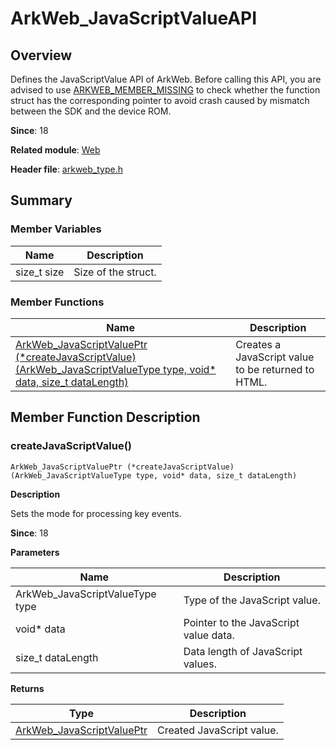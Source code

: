 # ArkWeb_JavaScriptValueAPI
<!--Kit: ArkWeb-->
<!--Subsystem: Web-->
<!--Owner: @aohui-->
<!--Designer: @yaomingliu-->
<!--Tester: @ghiker-->
<!--Adviser: @HelloShuo-->

## Overview

Defines the JavaScriptValue API of ArkWeb. Before calling this API, you are advised to use [ARKWEB_MEMBER_MISSING](capi-arkweb-type-h.md#macros) to check whether the function struct has the corresponding pointer to avoid crash caused by mismatch between the SDK and the device ROM.

**Since**: 18

**Related module**: [Web](capi-web.md)

**Header file**: [arkweb_type.h](capi-arkweb-type-h.md)

## Summary

### Member Variables

| Name| Description|
| -- | -- |
| size_t size | Size of the struct.|

### Member Functions

| Name                                                                                                                     | Description|
|-------------------------------------------------------------------------------------------------------------------------|----|
| [ArkWeb_JavaScriptValuePtr (\*createJavaScriptValue)(ArkWeb_JavaScriptValueType type, void* data, size_t dataLength)](#createjavascriptvalue) | Creates a JavaScript value to be returned to HTML.  |

## Member Function Description

### createJavaScriptValue()

```
ArkWeb_JavaScriptValuePtr (*createJavaScriptValue)(ArkWeb_JavaScriptValueType type, void* data, size_t dataLength)
```

**Description**

Sets the mode for processing key events.

**Since**: 18

**Parameters**

| Name                            | Description|
|---------------------------------|----|
| ArkWeb_JavaScriptValueType type | Type of the JavaScript value.  |
| void* data                                | Pointer to the JavaScript value data.  |
| size_t dataLength                         | Data length of JavaScript values.  |

**Returns**

| Type                           | Description|
|-------------------------------|----|
| [ArkWeb_JavaScriptValuePtr](capi-web-arkweb-javascriptvalue8h.md) | Created JavaScript value.  |
